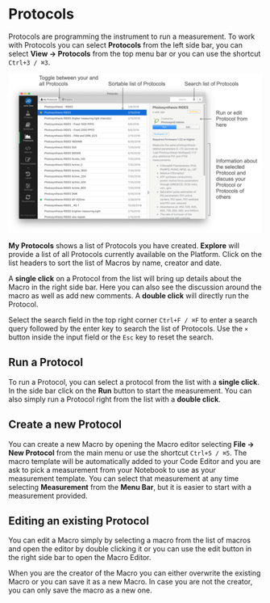# Protocols

Protocols are programming the instrument to run a measurement. To work with Protocols you can select **Protocols** from the left side bar, you can select **View → Protocols** from the top menu bar or you can use the shortcut `Ctrl+3 / ⌘3`.

![The Protocol List](images/protocols-list.png)

**My Protocols** shows a list of Protocols you have created. **Explore** will provide a list of all Protocols currently available on the Platform. Click on the list headers to sort the list of Macros by name, creator and date.

A **single click** on a Protocol from the list will bring up details about the Macro in the right side bar. Here you can also see the discussion around the macro as well as add new comments. A **double click** will directly run the Protocol.

Select the search field in the top right corner `Ctrl+F / ⌘F` to enter a search query followed by the enter key to search the list of Protocols. Use the `×` button inside the input field or the `Esc` key to reset the search.

## Run a Protocol

To run a Protocol, you can select a protocol from the list with a **single click**. In the side bar click on the **Run** button to start the measurement. You can also simply run a Protocol right from the list with a **double click**.

## Create a new Protocol

You can create a new Macro by opening the Macro editor selecting **File → New Protocol** from the main menu or use the shortcut `Ctrl+5 / ⌘5`. The macro template will be automatically added to your Code Editor and you are ask to pick a measurement from your Notebook to use as your measurement template. You can select that measurement at any time selecting **Measurement** from the **Menu Bar**, but it is easier to start with a measurement provided.

## Editing an existing Protocol

You can edit a Macro simply by selecting a macro from the list of macros and open the editor by double clicking it or you can use the edit button in the right side bar to open the Macro Editor.

When you are the creator of the Macro you can either overwrite the existing Macro or you can save it as a new Macro. In case you are not the creator, you can only save the macro as a new one.